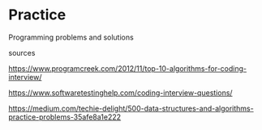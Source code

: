 # Practice

Programming problems and solutions

sources

https://www.programcreek.com/2012/11/top-10-algorithms-for-coding-interview/

https://www.softwaretestinghelp.com/coding-interview-questions/

https://medium.com/techie-delight/500-data-structures-and-algorithms-practice-problems-35afe8a1e222
